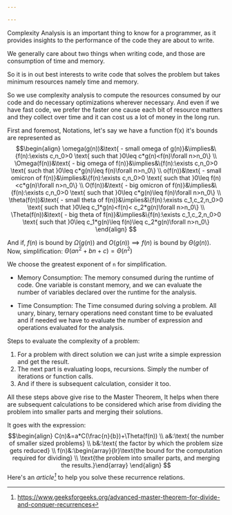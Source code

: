 ```yaml
---

---
```

Complexity Analysis is an important thing to know for a programmer, as it provides insights to the performance of the code they are about to write.

We generally care about two things when writing code, and those are consumption of time and memory.

So it is in out best interests to write code that solves the problem but takes minimum resources namely time and memory.

So we use complexity analysis to compute the resources consumed by our code and do necessary optimizations wherever necessary. And even if we have fast code, we prefer the faster one cause each bit of resource matters and they collect over time and it can cost us a lot of money in the long run.

First and foremost, Notations, let's say we have a function f(x) it's bounds are represented as
$$\begin{align}
\omega(g(n))&\text{ - small omega of g(n)}&\implies&\{f(n):\exists c,n_0>0 \text{ such that }0\leq c*g(n)<f(n)\forall n>n_0\} \\ 
\Omega(f(n))&\text{ - big omega of f(n)}&\implies&\{f(n):\exists c,n_0>0 \text{ such that }0\leq c*g(n)\leq f(n)\forall n>n_0\} \\
o(f(n))&\text{ - small omicron of f(n)}&\implies&\{f(n):\exists c,n_0>0 \text{ such that }0\leq f(n)<c*g(n)\forall n>n_0\} \\
O(f(n))&\text{ - big omicron of f(n)}&\implies&\{f(n):\exists c,n_0>0 \text{ such that }0\leq c*g(n)\leq f(n)\forall n>n_0\} \\
\theta(f(n))&\text{ - small theta of f(n)}&\implies&\{f(n):\exists c_1,c_2,n_0>0 \text{ such that }0\leq c_1*g(n)<f(n)< c_2*g(n)\forall n>n_0\} \\
\Theta(f(n))&\text{ - big theta of f(n)}&\implies&\{f(n):\exists c_1,c_2,n_0>0 \text{ such that }0\leq c_1*g(n)\leq f(n)\leq c_2*g(n)\forall n>n_0\}
\end{align}
$$

And if, $f(n)\text{ is bound by }\Omega(g(n))\text{ and }O(g(n))\implies f(n)\text{ is bound by }\Theta(g(n))$.
Now, simplification: $\Theta(an^2+bn+c)=\Theta(n^2)$

We choose the greatest exponent of `n` for simplification.

- Memory Consumption: The memory consumed during the runtime of code. One variable is constant memory, and we can evaluate the number of variables declared over the runtime for the analysis.

- Time Consumption: The Time consumed during solving a problem. All unary, binary, ternary operations need constant time to be evaluated and if needed we have to evaluate the number of expression and operations evaluated for the analysis.

Steps to evaluate the complexity of a problem:
1. For a problem with direct solution we can just write a simple expression and get the result.
2. The next part is evaluating loops, recursions. Simply the number of iterations or function calls.
3. And if there is subsequent calculation, consider it too.

All these steps above give rise to the Master Theorem, It helps when there are subsequent calculations to be considered which arise from dividing the problem into smaller parts and merging their solutions.

It goes with the expression:
$$\begin{align}
C(n)&=a*C(\frac{n}{b})+\Theta(f(n)) \\
a&:\text{ the number of smaller sized problems} \\
b&:\text{ the factor by which the problem size gets reduced} \\
f(n)&:\begin{array}{lr}\text{the bound for the computation required for dividing} \\ \text{the problem into smaller parts, and merging the results.}\end{array}
\end{align}
$$
Here's an _article[^1]_ to help you solve these recurrence relations.
[^1]: https://www.geeksforgeeks.org/advanced-master-theorem-for-divide-and-conquer-recurrences
